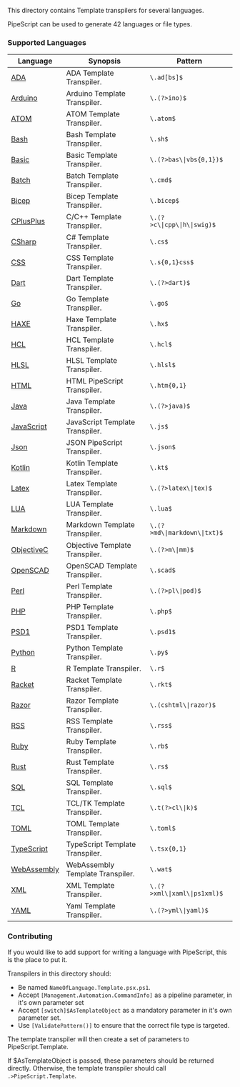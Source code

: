 This directory contains Template transpilers for several languages.

PipeScript can be used to generate 42 languages or file types.

### Supported Languages


|Language                                   |Synopsis                        |Pattern                         |
|-------------------------------------------|--------------------------------|--------------------------------|
|[ADA](ADA.Template.psx.ps1)                |ADA Template Transpiler.        |```\.ad[bs]$```                 |
|[Arduino](Arduino.Template.psx.ps1)        |Arduino Template Transpiler.    |```\.(?>ino)$```                |
|[ATOM](ATOM.Template.psx.ps1)              |ATOM Template Transpiler.       |```\.atom$```                   |
|[Bash](Bash.Template.psx.ps1)              |Bash Template Transpiler.       |```\.sh$```                     |
|[Basic](Basic.Template.psx.ps1)            |Basic Template Transpiler.      |```\.(?>bas\\|vbs{0,1})$```     |
|[Batch](Batch.Template.psx.ps1)            |Batch Template Transpiler.      |```\.cmd$```                    |
|[Bicep](Bicep.Template.psx.ps1)            |Bicep Template Transpiler.      |```\.bicep$```                  |
|[CPlusPlus](CPlusPlus.Template.psx.ps1)    |C/C++ Template Transpiler.      |```\.(?>c\\|cpp\\|h\\|swig)$``` |
|[CSharp](CSharp.Template.psx.ps1)          |C# Template Transpiler.         |```\.cs$```                     |
|[CSS](CSS.Template.psx.ps1)                |CSS Template Transpiler.        |```\.s{0,1}css$```              |
|[Dart](Dart.Template.psx.ps1)              |Dart Template Transpiler.       |```\.(?>dart)$```               |
|[Go](Go.Template.psx.ps1)                  |Go Template Transpiler.         |```\.go$```                     |
|[HAXE](HAXE.Template.psx.ps1)              |Haxe Template Transpiler.       |```\.hx$```                     |
|[HCL](HCL.Template.psx.ps1)                |HCL Template Transpiler.        |```\.hcl$```                    |
|[HLSL](HLSL.Template.psx.ps1)              |HLSL Template Transpiler.       |```\.hlsl$```                   |
|[HTML](HTML.Template.psx.ps1)              |HTML PipeScript Transpiler.     |```\.htm{0,1}```                |
|[Java](Java.Template.psx.ps1)              |Java Template Transpiler.       |```\.(?>java)$```               |
|[JavaScript](JavaScript.Template.psx.ps1)  |JavaScript Template Transpiler. |```\.js$```                     |
|[Json](Json.Template.psx.ps1)              |JSON PipeScript Transpiler.     |```\.json$```                   |
|[Kotlin](Kotlin.Template.psx.ps1)          |Kotlin Template Transpiler.     |```\.kt$```                     |
|[Latex](Latex.Template.psx.ps1)            |Latex Template Transpiler.      |```\.(?>latex\\|tex)$```        |
|[LUA](LUA.Template.psx.ps1)                |LUA Template Transpiler.        |```\.lua$```                    |
|[Markdown](Markdown.Template.psx.ps1)      |Markdown Template Transpiler.   |```\.(?>md\\|markdown\\|txt)$```|
|[ObjectiveC](ObjectiveC.Template.psx.ps1)  |Objective Template Transpiler.  |```\.(?>m\\|mm)$```             |
|[OpenSCAD](OpenSCAD.Template.psx.ps1)      |OpenSCAD Template Transpiler.   |```\.scad$```                   |
|[Perl](Perl.Template.psx.ps1)              |Perl Template Transpiler.       |```\.(?>pl\\|pod)$```           |
|[PHP](PHP.Template.psx.ps1)                |PHP Template Transpiler.        |```\.php$```                    |
|[PSD1](PSD1.Template.psx.ps1)              |PSD1 Template Transpiler.       |```\.psd1$```                   |
|[Python](Python.Template.psx.ps1)          |Python Template Transpiler.     |```\.py$```                     |
|[R](R.Template.psx.ps1)                    |R Template Transpiler.          |```\.r$```                      |
|[Racket](Racket.Template.psx.ps1)          |Racket Template Transpiler.     |```\.rkt$```                    |
|[Razor](Razor.Template.psx.ps1)            |Razor Template Transpiler.      |```\.(cshtml\\|razor)$```       |
|[RSS](RSS.Template.psx.ps1)                |RSS Template Transpiler.        |```\.rss$```                    |
|[Ruby](Ruby.Template.psx.ps1)              |Ruby Template Transpiler.       |```\.rb$```                     |
|[Rust](Rust.Template.psx.ps1)              |Rust Template Transpiler.       |```\.rs$```                     |
|[SQL](SQL.Template.psx.ps1)                |SQL Template Transpiler.        |```\.sql$```                    |
|[TCL](TCL.Template.psx.ps1)                |TCL/TK Template Transpiler.     |```\.t(?>cl\\|k)$```            |
|[TOML](TOML.Template.psx.ps1)              |TOML Template Transpiler.       |```\.toml$```                   |
|[TypeScript](TypeScript.Template.psx.ps1)  |TypeScript Template Transpiler. |```\.tsx{0,1}```                |
|[WebAssembly](WebAssembly.Template.psx.ps1)|WebAssembly Template Transpiler.|```\.wat$```                    |
|[XML](XML.Template.psx.ps1)                |XML Template Transpiler.        |```\.(?>xml\\|xaml\\|ps1xml)$```|
|[YAML](YAML.Template.psx.ps1)              |Yaml Template Transpiler.       |```\.(?>yml\\|yaml)$```         |



### Contributing

If you would like to add support for writing a language with PipeScript, this is the place to put it.

Transpilers in this directory should:
* Be named `NameOfLanguage.Template.psx.ps1`.
* Accept `[Management.Automation.CommandInfo]` as a pipeline parameter, in it's own parameter set
* Accept `[switch]$AsTemplateObject` as a mandatory parameter in it's own parameter set.
* Use `[ValidatePattern()]` to ensure that the correct file type is targeted.

The template transpiler will then create a set of parameters to PipeScript.Template.

If $AsTemplateObject is passed, these parameters should be returned directly.
Otherwise, the template transpiler should call ```.>PipeScript.Template```.




